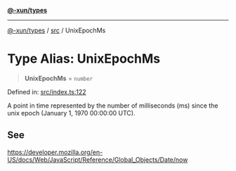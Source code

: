 [**@-xun/types**](../../README.md)

***

[@-xun/types](../../README.md) / [src](../README.md) / UnixEpochMs

# Type Alias: UnixEpochMs

> **UnixEpochMs** = `number`

Defined in: [src/index.ts:122](https://github.com/Xunnamius/typescript-utils/blob/75c2c358a676a8ec7607aa5e7da9adfa540ed822/src/index.ts#L122)

A point in time represented by the number of milliseconds (ms) since the unix
epoch (January 1, 1970 00:00:00 UTC).

## See

https://developer.mozilla.org/en-US/docs/Web/JavaScript/Reference/Global_Objects/Date/now
